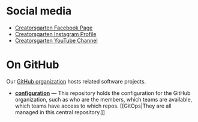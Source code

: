 # Social media

- [Creatorsgarten Facebook Page](https://www.facebook.com/creatorsgarten)
- [Creatorsgarten Instagram Profile](https://www.instagram.com/creatorsgarten/)
- [Creatorsgarten YouTube Channel](https://www.youtube.com/@creatorsgarten)

# On GitHub

Our [GitHub organization](https://github.com/creatorsgarten) hosts related software projects.

- [**configuration**](https://github.com/creatorsgarten/configuration) — This repository holds the configuration for the GitHub organization, such as who are the members, which teams are available, which teams have access to which repos. [[GitOps|They are all managed in this central repository.]]
